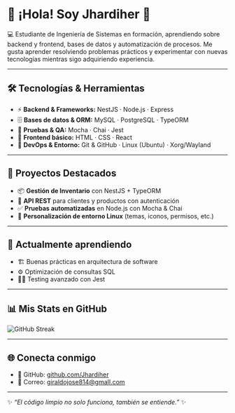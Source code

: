 # 👋 ¡Hola! Soy Jhardiher 🚀

💻 Estudiante de Ingeniería de Sistemas en formación, aprendiendo sobre backend y frontend, bases de datos y automatización de procesos.
Me gusta aprender resolviendo problemas prácticos y experimentar con nuevas tecnologías mientras sigo adquiriendo experiencia.

---

## 🛠️ Tecnologías & Herramientas
- ⚡ **Backend & Frameworks:** NestJS · Node.js · Express  
- 🗄️ **Bases de datos & ORM:** MySQL · PostgreSQL · TypeORM  
- 🧪 **Pruebas & QA:** Mocha · Chai · Jest  
- 🎨 **Frontend básico:** HTML · CSS · React  
- 🐧 **DevOps & Entorno:** Git & GitHub · Linux (Ubuntu) · Xorg/Wayland  

---

## 📂 Proyectos Destacados
- 📦 **Gestión de Inventario** con NestJS + TypeORM  
- 🔐 **API REST** para clientes y productos con autenticación  
- ✅ **Pruebas automatizadas** en Node.js con Mocha & Chai  
- 🎨 **Personalización de entorno Linux** (temas, iconos, permisos, etc.)  

---

## 🌱 Actualmente aprendiendo
- 🏗️ Buenas prácticas en arquitectura de software  
- ⚙️ Optimización de consultas SQL  
- 🧑‍🔬 Testing avanzado con Jest  
 

---
## 📊 Mis Stats en GitHub


![GitHub Streak](https://streak-stats.demolab.com?user=Jhardiher&theme=tokyonight&hide_border=true)






---

## 🌐 Conecta conmigo
- 🐙 GitHub: [github.com/Jhardiher](https://github.com/Jhardiher)  
- 📩 Correo: giraldojose814@gmaIl.com

---

✨ *“El código limpio no solo funciona, también se entiende.”* ✨
